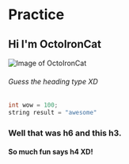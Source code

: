 # Practice 

## Hi I'm OctoIronCat 

![Image of OctoIronCat](https://cameronmcefee.com/img/work/the-octocat/ironcat.jpg)

###### Guess the heading type XD

```cpp
int wow = 100;
string result = "awesome"
```

### Well that was h6 and this h3. 

#### So much fun says h4 XD!
